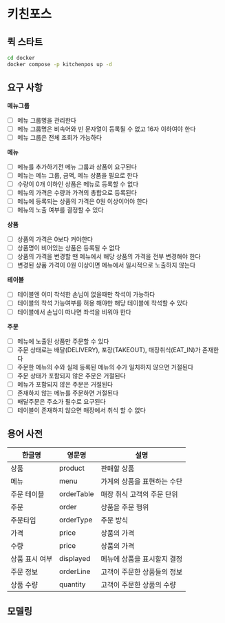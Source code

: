# 키친포스

## 퀵 스타트

```sh
cd docker
docker compose -p kitchenpos up -d
```

## 요구 사항
**메뉴그룹**

- [ ]  메뉴 그룹명을 관리한다
- [ ]  메뉴 그룹명은 비속어와 빈 문자열이 등록될 수 없고 16자 이하여야 한다
- [ ]  메뉴 그룹은 전체 조회가 가능하다

**메뉴**

- [ ]  메뉴를 추가하기전 메뉴 그룹과 상품이 요구된다
- [ ]  메뉴는 메뉴 그룹, 금액, 메뉴 상품을 필요로 한다
- [ ]  수량이 0개 이하인 상품은 메뉴로 등록할 수 없다
- [ ]  메뉴의 가격은 수량과 가격의 총합으로 등록된다
- [ ]  메뉴에 등록되는 상품의 가격은 0원 이상이어야 한다
- [ ]  메뉴의 노출 여부를 결정할 수 있다

**상품**

- [ ]  상품의 가격은 0보다 커야한다
- [ ]  상품명이 비어있는 상품은 등록될 수 없다
- [ ]  상품의 가격을 변경할 땐 메뉴에서 해당 상품의 가격을 전부 변경해야 한다
- [ ]  변경된 상품 가격이 0원 이상이면 메뉴에서 일시적으로 노출하지 않는다

**테이블**

- [ ]  테이블엔 이미 착석한 손님이 없을때만 착석이 가능하다
- [ ]  테이블의 착석 가능여부를 허용 해야만 해당 테이블에 착석할 수 있다
- [ ]  테이블에서 손님이 떠나면 좌석을 비워야 한다

**주문**

- [ ]  메뉴에 노출된 상품만 주문할 수 있다
- [ ]  주문 상태로는 배달(DELIVERY), 포장(TAKEOUT), 매장취식(EAT_IN)가 존재한다
- [ ]  주문한 메뉴의 수와 실제 등록된 메뉴의 수가 일치하지 않으면 거절된다
- [ ]  주문 상태가 포함되지 않은 주문은 거절된다
- [ ]  메뉴가 포함되지 않은 주문은 거절된다
- [ ]  존재하지 않는 메뉴를 주문하면 거절된다
- [ ]  배달주문은 주소가 필수로 요구된다
- [ ]  테이블이 존재하지 않으면 매장에서 취식 할 수 없다
## 용어 사전

| 한글명     | 영문명           | 설명             |
|---------|---------------|----------------|
| 상품      | product       | 판매할 상품         |
| 메뉴      | menu          | 가게의 상품을 표현하는 수단 |
| 주문 테이블  | orderTable    | 매장 취식 고객의 주문 단위 |
| 주문      | order         | 상품을 주문 행위      |
| 주문타입    | orderType     | 주문 방식          |
| 가격      | price         | 상품의 가격         |
| 수량      | price         | 상품의 가격         |
| 상품 표시 여부 | displayed     | 메뉴에 상품을 표시할지 결정 |
| 주문 정보   | orderLine | 고객이 주문한 상품들의 정보 |
| 상품 수량   | quantity | 고객이 주문한 상품의 수량 |

## 모델링
